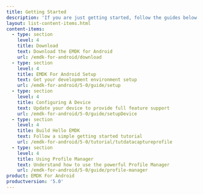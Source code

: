 ```yaml
---
title: Getting Started
description: 'If you are just getting started, follow the guides below to get your development environment setup properly and understand the foundations for using the EMDK for Android features.'
layout: list-content-items.html
content-items:
  - type: section
    level: 4
    title: Download
    text: Download the EMDK for Android
    url: /emdk-for-android/download
  - type: section
    level: 4
    title: EMDK For Android Setup
    text: Get your development environment setup
    url: /emdk-for-android/5-0/guide/setup
  - type: section
    level: 4
    title: Configuring A Device
    text: Update your device to provide full feature support
    url: /emdk-for-android/5-0/guide/setupDevice
  - type: section
    level: 4
    title: Build Hello EMDK
    text: Follow a simple getting started tutorial
    url: /emdk-for-android/5-0/tutorial/tutdatacaptureprofile
  - type: section
    level: 4
    title: Using Profile Manager
    text: Understand how to use the powerful Profile Manager
    url: /emdk-for-android/5-0/guide/profile-manager
product: EMDK For Android
productversion: '5.0'
---
```

           















